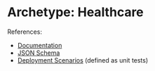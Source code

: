 # Archetype: Healthcare

References:

* [Documentation](../../docs/archetypes/healthcare.md)
* [JSON Schema](../../schemas/latest/landingzones/lz-healthcare.json)
* [Deployment Scenarios](../../docs/archetypes/healthcare.md#deployment-scenarios) (defined as unit tests)
